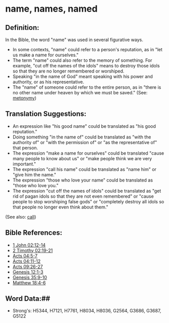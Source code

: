 # name, names, named #

## Definition: ##

In the Bible, the word "name" was used in several figurative ways.

* In some contexts, "name" could refer to a person's reputation, as in "let us make a name for ourselves."
* The term "name" could also refer to the memory of something. For example, "cut off the names of the idols" means to destroy those idols so that they are no longer remembered or worshiped.
* Speaking "in the name of God" meant speaking with his power and authority, or as his representative.
* The "name" of someone could refer to the entire person, as in "there is no other name under heaven by which we must be saved." (See: [metonymy](rc://en/ta/man/translate/figs-metonymy))

## Translation Suggestions: ##

* An expression like "his good name" could be translated as "his good reputation."
* Doing something "in the name of" could be translated as "with the authority of" or "with the permission of" or "as the representative of" that person.
* The expression "make a name for ourselves" could be translated "cause many people to know about us" or "make people think we are very important."
* The expression "call his name" could be translated as "name him" or "give him the name."
* The expression "those who love your name" could be translated as "those who love you."
* The expression "cut off the names of idols" could be translated as "get rid of pagan idols so that they are not even remembered" or  "cause people to stop worshiping false gods" or "completely destroy all idols so that people no longer even think about them."

(See also: [call](../kt/call.md))

## Bible References: ##

* [1 John 02:12-14](rc://en/tn/help/1jn/02/12)
* [2 Timothy 02:19-21](rc://en/tn/help/2ti/02/19)
* [Acts 04:5-7](rc://en/tn/help/act/04/05)
* [Acts 04:11-12](rc://en/tn/help/act/04/11)
* [Acts 09:26-27](rc://en/tn/help/act/09/26)
* [Genesis 12:1-3](rc://en/tn/help/gen/12/01)
* [Genesis 35:9-10](rc://en/tn/help/gen/35/09)
* [Matthew 18:4-6](rc://en/tn/help/mat/18/04)


## Word Data:##

* Strong's: H5344, H7121, H7761, H8034, H8036, G2564, G3686, G3687, G5122

